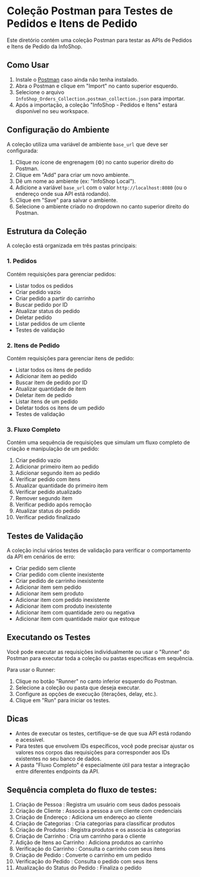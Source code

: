 # Coleção Postman para Testes de Pedidos e Itens de Pedido

Este diretório contém uma coleção Postman para testar as APIs de Pedidos e Itens de Pedido da InfoShop.

## Como Usar

1. Instale o [Postman](https://www.postman.com/downloads/) caso ainda não tenha instalado.
2. Abra o Postman e clique em "Import" no canto superior esquerdo.
3. Selecione o arquivo `InfoShop_Orders_Collection.postman_collection.json` para importar.
4. Após a importação, a coleção "InfoShop - Pedidos e Itens" estará disponível no seu workspace.

## Configuração do Ambiente

A coleção utiliza uma variável de ambiente `base_url` que deve ser configurada:

1. Clique no ícone de engrenagem (⚙️) no canto superior direito do Postman.
2. Clique em "Add" para criar um novo ambiente.
3. Dê um nome ao ambiente (ex: "InfoShop Local").
4. Adicione a variável `base_url` com o valor `http://localhost:8080` (ou o endereço onde sua API está rodando).
5. Clique em "Save" para salvar o ambiente.
6. Selecione o ambiente criado no dropdown no canto superior direito do Postman.

## Estrutura da Coleção

A coleção está organizada em três pastas principais:

### 1. Pedidos

Contém requisições para gerenciar pedidos:
- Listar todos os pedidos
- Criar pedido vazio
- Criar pedido a partir do carrinho
- Buscar pedido por ID
- Atualizar status do pedido
- Deletar pedido
- Listar pedidos de um cliente
- Testes de validação

### 2. Itens de Pedido

Contém requisições para gerenciar itens de pedido:
- Listar todos os itens de pedido
- Adicionar item ao pedido
- Buscar item de pedido por ID
- Atualizar quantidade de item
- Deletar item de pedido
- Listar itens de um pedido
- Deletar todos os itens de um pedido
- Testes de validação

### 3. Fluxo Completo

Contém uma sequência de requisições que simulam um fluxo completo de criação e manipulação de um pedido:
1. Criar pedido vazio
2. Adicionar primeiro item ao pedido
3. Adicionar segundo item ao pedido
4. Verificar pedido com itens
5. Atualizar quantidade do primeiro item
6. Verificar pedido atualizado
7. Remover segundo item
8. Verificar pedido após remoção
9. Atualizar status do pedido
10. Verificar pedido finalizado

## Testes de Validação

A coleção inclui vários testes de validação para verificar o comportamento da API em cenários de erro:
- Criar pedido sem cliente
- Criar pedido com cliente inexistente
- Criar pedido de carrinho inexistente
- Adicionar item sem pedido
- Adicionar item sem produto
- Adicionar item com pedido inexistente
- Adicionar item com produto inexistente
- Adicionar item com quantidade zero ou negativa
- Adicionar item com quantidade maior que estoque

## Executando os Testes

Você pode executar as requisições individualmente ou usar o "Runner" do Postman para executar toda a coleção ou pastas específicas em sequência.

Para usar o Runner:
1. Clique no botão "Runner" no canto inferior esquerdo do Postman.
2. Selecione a coleção ou pasta que deseja executar.
3. Configure as opções de execução (iterações, delay, etc.).
4. Clique em "Run" para iniciar os testes.

## Dicas

- Antes de executar os testes, certifique-se de que sua API está rodando e acessível.
- Para testes que envolvem IDs específicos, você pode precisar ajustar os valores nos corpos das requisições para corresponder aos IDs existentes no seu banco de dados.
- A pasta "Fluxo Completo" é especialmente útil para testar a integração entre diferentes endpoints da API.

## Sequência completa do fluxo de testes:

1. Criação de Pessoa : Registra um usuário com seus dados pessoais
2. Criação de Cliente : Associa a pessoa a um cliente com credenciais
3. Criação de Endereço : Adiciona um endereço ao cliente
4. Criação de Categorias : Cria categorias para classificar produtos
5. Criação de Produtos : Registra produtos e os associa às categorias
6. Criação de Carrinho : Cria um carrinho para o cliente
7. Adição de Itens ao Carrinho : Adiciona produtos ao carrinho
8. Verificação do Carrinho : Consulta o carrinho com seus itens
9. Criação de Pedido : Converte o carrinho em um pedido
10. Verificação do Pedido : Consulta o pedido com seus itens
11. Atualização do Status do Pedido : Finaliza o pedido